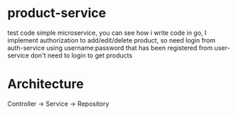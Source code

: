 # product-service
test code simple microservice,
you can see how i write code in go,
I implement authorization to add/edit/delete product, so need login from auth-service using username:password that has been registered from user-service
don't need to login to get products
# Architecture
Controller -> Service -> Repository
